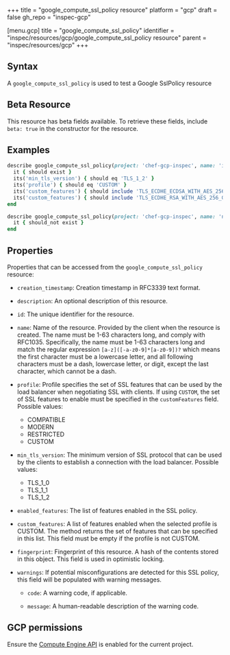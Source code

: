 +++
title = "google_compute_ssl_policy resource"
platform = "gcp"
draft = false
gh_repo = "inspec-gcp"

[menu.gcp]
title = "google_compute_ssl_policy"
identifier = "inspec/resources/gcp/google_compute_ssl_policy resource"
parent = "inspec/resources/gcp"
+++

## Syntax

A `google_compute_ssl_policy` is used to test a Google SslPolicy resource


## Beta Resource
This resource has beta fields available. To retrieve these fields, include `beta: true` in the constructor for the resource.

## Examples

```ruby
describe google_compute_ssl_policy(project: 'chef-gcp-inspec', name: 'inspec-gcp-ssl-policy') do
  it { should exist }
  its('min_tls_version') { should eq 'TLS_1_2' }
  its('profile') { should eq 'CUSTOM' }
  its('custom_features') { should include 'TLS_ECDHE_ECDSA_WITH_AES_256_GCM_SHA384' }
  its('custom_features') { should include 'TLS_ECDHE_RSA_WITH_AES_256_GCM_SHA384' }
end

describe google_compute_ssl_policy(project: 'chef-gcp-inspec', name: 'nonexistent') do
  it { should_not exist }
end
```

## Properties

Properties that can be accessed from the `google_compute_ssl_policy` resource:


  * `creation_timestamp`: Creation timestamp in RFC3339 text format.

  * `description`: An optional description of this resource.

  * `id`: The unique identifier for the resource.

  * `name`: Name of the resource. Provided by the client when the resource is created. The name must be 1-63 characters long, and comply with RFC1035. Specifically, the name must be 1-63 characters long and match the regular expression `[a-z]([-a-z0-9]*[a-z0-9])?` which means the first character must be a lowercase letter, and all following characters must be a dash, lowercase letter, or digit, except the last character, which cannot be a dash.

  * `profile`: Profile specifies the set of SSL features that can be used by the load balancer when negotiating SSL with clients. If using `CUSTOM`, the set of SSL features to enable must be specified in the `customFeatures` field.
  Possible values:
    * COMPATIBLE
    * MODERN
    * RESTRICTED
    * CUSTOM

  * `min_tls_version`: The minimum version of SSL protocol that can be used by the clients to establish a connection with the load balancer.
  Possible values:
    * TLS_1_0
    * TLS_1_1
    * TLS_1_2

  * `enabled_features`: The list of features enabled in the SSL policy.

  * `custom_features`: A list of features enabled when the selected profile is CUSTOM. The method returns the set of features that can be specified in this list. This field must be empty if the profile is not CUSTOM.

  * `fingerprint`: Fingerprint of this resource. A hash of the contents stored in this object. This field is used in optimistic locking.

  * `warnings`: If potential misconfigurations are detected for this SSL policy, this field will be populated with warning messages.

    * `code`: A warning code, if applicable.

    * `message`: A human-readable description of the warning code.


## GCP permissions

Ensure the [Compute Engine API](https://console.cloud.google.com/apis/library/compute.googleapis.com/) is enabled for the current project.
